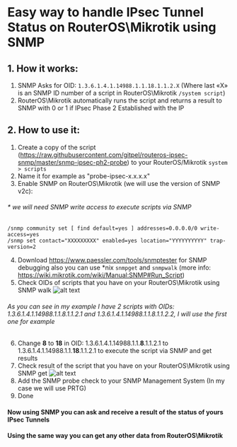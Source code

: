 # Easy way to handle IPsec Tunnel Status on RouterOS\Mikrotik using SNMP
## 1. How it works:
1. SNMP Asks for OID: `1.3.6.1.4.1.14988.1.1.18.1.1.2.X` (Where last «X» is an SNMP ID number of a script in RouterOS\Mikrotik `/system script`)
2. RouterOS\Mikrotik automatically runs the script and returns a result to SNMP with 0 or 1 if IPsec Phase 2 Established with the IP
## 2. How to use it:
1. Create a copy of the script (https://raw.githubusercontent.com/gitpel/routeros-ipsec-snmp/master/snmp-ipsec-ph2-probe) to your RouterOS/Mikrotik `system > scripts`
2. Name it for example as "probe-ipsec-x.x.x.x"
3. Enable SNMP on RouterOS\Mikrotik (we will use the version of SNMP v2c):
###### * we will need SNMP write access to execute scripts via SNMP
```
/snmp community set [ find default=yes ] addresses=0.0.0.0/0 write-access=yes
/snmp set contact="XXXXXXXXX" enabled=yes location="YYYYYYYYYY" trap-version=2
```
4. Download https://www.paessler.com/tools/snmptester for SNMP debugging also you can use *nix `snmpget` and `snmpwalk` (more info: https://wiki.mikrotik.com/wiki/Manual:SNMP#Run_Script)
5. Check OIDs of scripts that you have on your RouterOS\Mikrotik using SNMP walk 
![alt text](https://raw.githubusercontent.com/gitpel/routeros-ipsec-snmp/master/snmp_tester_img_01.png "Paessler SNMP Tester")
###### As you can see in my example I have 2 scripts with OIDs: 1.3.6.1.4.1.14988.1.1.8.1.1.2.1 and 1.3.6.1.4.1.14988.1.1.8.1.1.2.2, I will use the first one for example
6. Change **8** to **18** in OID: 1.3.6.1.4.1.14988.1.1.**8**.1.1.2.1 to 1.3.6.1.4.1.14988.1.1.**18**.1.1.2.1 to execute the script via SNMP and get results
6. Check result of the script that you have on your RouterOS\Mikrotik using SNMP get
![alt text](https://raw.githubusercontent.com/gitpel/routeros-ipsec-snmp/master/snmp_tester_img_02.png "Paessler SNMP Tester")
7. Add the SNMP probe check to your SNMP Management System (In my case we will use PRTG)
8. Done
#### Now using SNMP you can ask and receive a result of the status of yours IPsec Tunnels
#### Using the same way you can get any other data from RouterOS\Mikrotik
